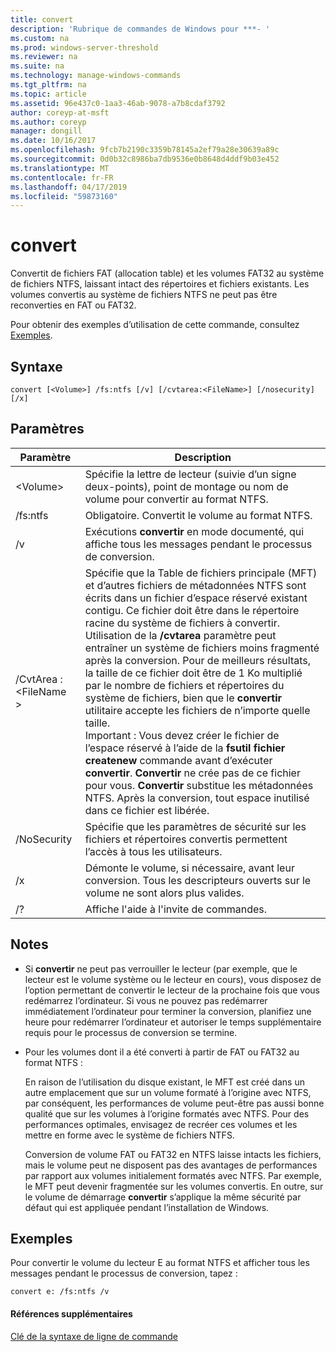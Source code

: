```yaml
---
title: convert
description: 'Rubrique de commandes de Windows pour ***- '
ms.custom: na
ms.prod: windows-server-threshold
ms.reviewer: na
ms.suite: na
ms.technology: manage-windows-commands
ms.tgt_pltfrm: na
ms.topic: article
ms.assetid: 96e437c0-1aa3-46ab-9078-a7b8cdaf3792
author: coreyp-at-msft
ms.author: coreyp
manager: dongill
ms.date: 10/16/2017
ms.openlocfilehash: 9fcb7b2190c3359b78145a2ef79a28e30639a89c
ms.sourcegitcommit: 0d0b32c8986ba7db9536e0b8648d4ddf9b03e452
ms.translationtype: MT
ms.contentlocale: fr-FR
ms.lasthandoff: 04/17/2019
ms.locfileid: "59873160"
---
```

# <a name="convert"></a>convert



Convertit de fichiers FAT (allocation table) et les volumes FAT32 au système de fichiers NTFS, laissant intact des répertoires et fichiers existants. Les volumes convertis au système de fichiers NTFS ne peut pas être reconverties en FAT ou FAT32.

Pour obtenir des exemples d’utilisation de cette commande, consultez [Exemples](#BKMK_examples).

## <a name="syntax"></a>Syntaxe

```
convert [<Volume>] /fs:ntfs [/v] [/cvtarea:<FileName>] [/nosecurity] [/x]
```

## <a name="parameters"></a>Paramètres

|Paramètre|Description|
|---------|-----------|
|\<Volume>|Spécifie la lettre de lecteur (suivie d’un signe deux-points), point de montage ou nom de volume pour convertir au format NTFS.|
|/fs:ntfs|Obligatoire. Convertit le volume au format NTFS.|
|/v|Exécutions **convertir** en mode documenté, qui affiche tous les messages pendant le processus de conversion.|
|/CvtArea :\<FileName >|Spécifie que la Table de fichiers principale (MFT) et d’autres fichiers de métadonnées NTFS sont écrits dans un fichier d’espace réservé existant contigu. Ce fichier doit être dans le répertoire racine du système de fichiers à convertir. Utilisation de la **/cvtarea** paramètre peut entraîner un système de fichiers moins fragmenté après la conversion. Pour de meilleurs résultats, la taille de ce fichier doit être de 1 Ko multiplié par le nombre de fichiers et répertoires du système de fichiers, bien que le **convertir** utilitaire accepte les fichiers de n’importe quelle taille.</br>Important : Vous devez créer le fichier de l’espace réservé à l’aide de la **fsutil fichier createnew** commande avant d’exécuter **convertir**. **Convertir** ne crée pas de ce fichier pour vous. **Convertir** substitue les métadonnées NTFS. Après la conversion, tout espace inutilisé dans ce fichier est libérée.|
|/NoSecurity|Spécifie que les paramètres de sécurité sur les fichiers et répertoires convertis permettent l’accès à tous les utilisateurs.|
|/x|Démonte le volume, si nécessaire, avant leur conversion. Tous les descripteurs ouverts sur le volume ne sont alors plus valides.|
|/?|Affiche l'aide à l'invite de commandes.|

## <a name="remarks"></a>Notes

-   Si **convertir** ne peut pas verrouiller le lecteur (par exemple, que le lecteur est le volume système ou le lecteur en cours), vous disposez de l’option permettant de convertir le lecteur de la prochaine fois que vous redémarrez l’ordinateur. Si vous ne pouvez pas redémarrer immédiatement l’ordinateur pour terminer la conversion, planifiez une heure pour redémarrer l’ordinateur et autoriser le temps supplémentaire requis pour le processus de conversion se termine.
-   Pour les volumes dont il a été converti à partir de FAT ou FAT32 au format NTFS :

    En raison de l’utilisation du disque existant, le MFT est créé dans un autre emplacement que sur un volume formaté à l’origine avec NTFS, par conséquent, les performances de volume peut-être pas aussi bonne qualité que sur les volumes à l’origine formatés avec NTFS. Pour des performances optimales, envisagez de recréer ces volumes et les mettre en forme avec le système de fichiers NTFS.

    Conversion de volume FAT ou FAT32 en NTFS laisse intacts les fichiers, mais le volume peut ne disposent pas des avantages de performances par rapport aux volumes initialement formatés avec NTFS. Par exemple, le MFT peut devenir fragmentée sur les volumes convertis. En outre, sur le volume de démarrage **convertir** s’applique la même sécurité par défaut qui est appliquée pendant l’installation de Windows.

## <a name="BKMK_examples"></a>Exemples

Pour convertir le volume du lecteur E au format NTFS et afficher tous les messages pendant le processus de conversion, tapez :
```
convert e: /fs:ntfs /v
```

#### <a name="additional-references"></a>Références supplémentaires

[Clé de la syntaxe de ligne de commande](command-line-syntax-key.md)